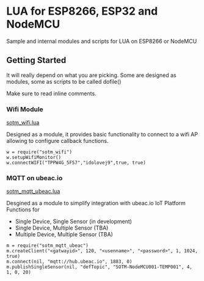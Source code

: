 # LUA for ESP8266, ESP32 and NodeMCU
Sample and internal modules and scripts for LUA on ESP8266 or NodeMCU

## Getting Started
It will really depend on what you are picking.
Some are designed as modules, some as scripts to be called dofile()

Make sure to read inline comments.

### Wifi Module
[sotm_wifi.lua](https://github.com/ServerOnTheMove/lua/blob/master/esp8266/src/sotm_wifi.lua)

Designed as a module, it provides basic functionality to connect to a wifi AP allowing to configure callback functions.

````
w = require("sotm_wifi")
w.setupWifiMonitor()
w.connectWIFI("TPPW4G_5F57","idolovej9",true, true)
````
 
 ### MQTT on ubeac.io
 [sotm_mqtt_ubeac.lua]()
 
 Desgined as a module to simplify integration with ubeac.io IoT Platform
 Functions for
 * Single Device, Single Sensor (in development)
 * Single Device, Multiple Sensor (TBA)
 * Multiple Device, Multiple Sensor (TBA)
 
 ````
 m = require("sotm_mqtt_ubeac")
 m.createClient("<gatwayid>", 120, "<usenname>", "<password>", 1, 1024, true)
 m.connect(nil, "mqtt://hub.ubeac.io", 1883, 0)
 m.publishSingleSensor(nil, "defTopic", "SOTM-NodeMCU001-TEMP001", 4, 1, 0, 20)
 ````
